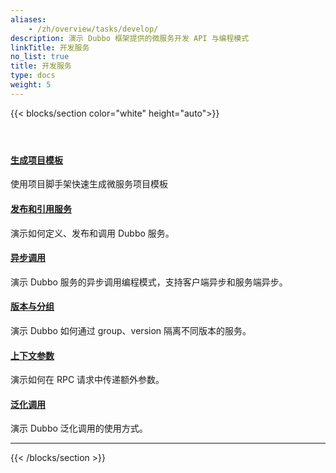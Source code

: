 ```yaml
---
aliases:
    - /zh/overview/tasks/develop/
description: 演示 Dubbo 框架提供的微服务开发 API 与编程模式
linkTitle: 开发服务
no_list: true
title: 开发服务
type: docs
weight: 5
---
```



{{< blocks/section color="white" height="auto">}}
<div class="td-content list-page">
    <div class="lead"></div><header class="article-meta">
    </header><div class="row">
    <div class="col-sm col-md-6 mb-4">
        <div class="h-100 card shadow" href="#">
            <div class="card-body">
                <h4 class="card-title">
                    <a href='{{< relref "./template/" >}}'>生成项目模板</a>
                </h4>
                <p>使用项目脚手架快速生成微服务项目模板</p>
            </div>
        </div>
    </div>
    <div class="col-sm col-md-6 mb-4">
        <div class="h-100 card shadow" href="#">
            <div class="card-body">
                <h4 class="card-title">
                    <a href='{{< relref "./service_reference/" >}}'>发布和引用服务</a>
                </h4>
                <p>演示如何定义、发布和调用 Dubbo 服务。</p>
            </div>
        </div>
    </div>
    <div class="col-sm col-md-6 mb-4">
        <div class="h-100 card shadow" href="#">
            <div class="card-body">
                <h4 class="card-title">
                    <a href='{{< relref "./async/" >}}'>异步调用</a>
                </h4>
                <p>演示 Dubbo 服务的异步调用编程模式，支持客户端异步和服务端异步。</p>
            </div>
        </div>
    </div>
    <div class="col-sm col-md-6 mb-4">
        <div class="h-100 card shadow" href="#">
            <div class="card-body">
                <h4 class="card-title">
                    <a href='{{< relref "./version_group/" >}}'>版本与分组</a>
                </h4>
                <p>演示 Dubbo 如何通过 group、version 隔离不同版本的服务。</p>
            </div>
        </div>
    </div>
    <div class="col-sm col-md-6 mb-4">
        <div class="h-100 card shadow" href="#">
            <div class="card-body">
                <h4 class="card-title">
                    <a href='{{< relref "./context/" >}}'>上下文参数</a>
                </h4>
                <p>演示如何在 RPC 请求中传递额外参数。</p>
            </div>
        </div>
    </div>
    <div class="col-sm col-md-6 mb-4">
        <div class="h-100 card shadow" href="#">
            <div class="card-body">
                <h4 class="card-title">
                    <a href='{{< relref "./generic/" >}}'>泛化调用</a>
                </h4>
                <p>演示 Dubbo 泛化调用的使用方式。</p>
            </div>
        </div>
    </div>
</div>
<hr>
</div>

{{< /blocks/section >}}
